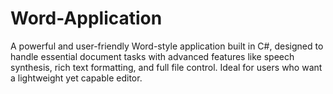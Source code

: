 # Word-Application
A powerful and user-friendly Word-style application built in C#, designed to handle essential document tasks with advanced features like speech synthesis, rich text formatting, and full file control. Ideal for users who want a lightweight yet capable editor.
